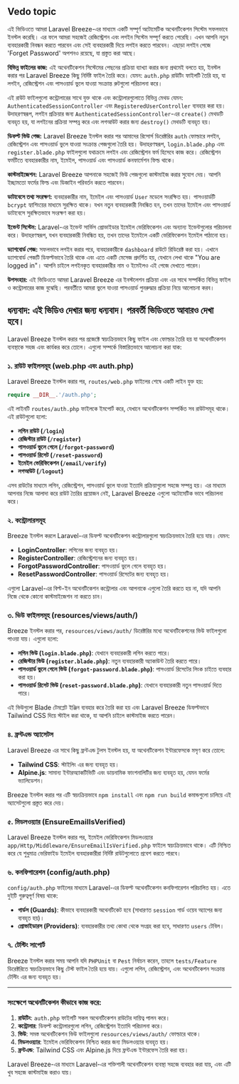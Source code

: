 ## Vedo topic

এই ভিডিওতে আমরা Laravel Breeze-এর মাধ্যমে একটি সম্পূর্ণ অটোমেটিক অথেনটিকেশন সিস্টেম সফলভাবে ইনস্টল করেছি। এর ফলে আমরা সহজেই রেজিস্ট্রেশন এবং লগইন সিস্টেম সম্পূর্ণ করতে পেরেছি। এখন আপনি নতুন ব্যবহারকারী নিবন্ধন করতে পারবেন এবং সেই ব্যবহারকারী দিয়ে লগইন করতে পারবেন। এছাড়া লগইন পেজে 'Forget Password' অপশনও রয়েছে, যা প্রস্তুত করা আছে।

**বিভিন্ন ফাইলের কাজ:**
এই অথেনটিকেশন সিস্টেমের পেছনের প্রক্রিয়া ব্যাখ্যা করার জন্য প্রথমেই বলতে হয়, ইনস্টল করার পর Laravel Breeze কিছু নির্দিষ্ট ফাইল তৈরি করে। যেমন: `auth.php` রাউটিং ফাইলটি তৈরি হয়, যা লগইন, রেজিস্ট্রেশন এবং পাসওয়ার্ড ভুলে যাওয়া সংক্রান্ত রুটগুলো পরিচালনা করে।

এই রাউট ফাইলগুলো কন্ট্রোলারের সাথে যুক্ত থাকে এবং কন্ট্রোলারগুলোতে বিভিন্ন মেথড যেমন: `AuthenticatedSessionController` এবং `RegisteredUserController` ব্যবহার করা হয়। উদাহরণস্বরূপ, লগইন প্রক্রিয়ার জন্য `AuthenticatedSessionController`-এর `create()` মেথডটি ব্যবহৃত হয়, যা লগইনের প্রক্রিয়া সম্পন্ন করে এবং লগআউট করার জন্য `destroy()` মেথডটি ব্যবহৃত হয়।

**ডিফল্ট ভিউ পেজ:**
Laravel Breeze ইনস্টল করার পর আমাদের রিসোর্স ডিরেক্টরির `auth` ফোল্ডারে লগইন, রেজিস্ট্রেশন এবং পাসওয়ার্ড ভুলে যাওয়া সংক্রান্ত পেজগুলো তৈরি হয়। উদাহরণস্বরূপ, `login.blade.php` এবং `register.blade.php` ফাইলগুলো যথাক্রমে লগইন এবং রেজিস্ট্রেশন ফর্ম হিসেবে কাজ করে। রেজিস্ট্রেশন ফর্মটিতে ব্যবহারকারীর নাম, ইমেইল, পাসওয়ার্ড এবং পাসওয়ার্ড কনফার্মেশন ফিল্ড থাকে।

**কাস্টমাইজেশন:**
Laravel Breeze আপনাকে সহজেই ভিউ পেজগুলো কাস্টমাইজ করার সুযোগ দেয়। আপনি ইচ্ছামতো ফর্মের ফিল্ড এবং ডিজাইন পরিবর্তন করতে পারবেন।

**ডাটাবেসে তথ্য সংরক্ষণ:**
ব্যবহারকারীর নাম, ইমেইল এবং পাসওয়ার্ড `User` মডেলে সংরক্ষিত হয়। পাসওয়ার্ডটি `bcrypt` হ্যাশিংয়ের মাধ্যমে সুরক্ষিত থাকে। যখন নতুন ব্যবহারকারী নিবন্ধিত হন, তখন তাদের ইমেইল এবং পাসওয়ার্ড ডাটাবেসে সুরক্ষিতভাবে সংরক্ষণ করা হয়।

**ইভেন্ট সিস্টেম:**
Laravel-এর ইভেন্ট সার্ভিস প্রোভাইডার ইমেইল ভেরিফিকেশন এবং অন্যান্য ইভেন্টগুলোর পরিচালনা করে। উদাহরণস্বরূপ, যখন ব্যবহারকারী নিবন্ধিত হয়, তখন তাদের ইমেইলে একটি ভেরিফিকেশন ইমেইল পাঠানো হয়।

**ড্যাশবোর্ড পেজ:**
সফলভাবে লগইন করার পরে, ব্যবহারকারীকে `dashboard` রাউটে রিডিরেক্ট করা হয়। এখানে ড্যাশবোর্ড পেজটি ডিফল্টভাবে তৈরি থাকে এবং এতে একটি মেসেজ প্রদর্শিত হয়, যেখানে লেখা থাকে "You are logged in"। আপনি চাইলে লগইনকৃত ব্যবহারকারীর নাম ও ইমেইলও এই পেজে দেখাতে পারেন।

**উপসংহার:**
এই ভিডিওতে আমরা Laravel Breeze এর ইনস্টলেশন প্রক্রিয়া এবং এর সাথে সম্পর্কিত বিভিন্ন ফাইল ও কন্ট্রোলারের কাজ বুঝেছি। পরবর্তীতে আমরা ভুলে যাওয়া পাসওয়ার্ড পুনরুদ্ধার প্রক্রিয়া নিয়ে আলোচনা করব।

## **ধন্যবাদ:** এই ভিডিও দেখার জন্য ধন্যবাদ। পরবর্তী ভিডিওতে আবারও দেখা হবে।

Laravel Breeze ইনস্টল করার পর প্রজেক্টে স্বয়ংক্রিয়ভাবে কিছু ফাইল এবং ফোল্ডার তৈরি হয় যা অথেনটিকেশন ব্যবস্থাকে সহজ এবং কার্যকর করে তোলে। এগুলো সম্পর্কে বিস্তারিতভাবে আলোচনা করা যাক:

### ১. **রাউট ফাইলসমূহ (web.php এবং auth.php)**

Laravel Breeze ইনস্টল করার পর, `routes/web.php` ফাইলের শেষে একটি লাইন যুক্ত হয়:

```php
require __DIR__.'/auth.php';
```

এই লাইনটি `routes/auth.php` ফাইলকে ইমপোর্ট করে, যেখানে অথেনটিকেশন সম্পর্কিত সব রাউটসমূহ থাকে। এই রাউটগুলো হলো:

-   **লগিন রাউট (`/login`)**
-   **রেজিস্টার রাউট (`/register`)**
-   **পাসওয়ার্ড ভুলে গেলে (`/forgot-password`)**
-   **পাসওয়ার্ড রিসেট (`/reset-password`)**
-   **ইমেইল ভেরিফিকেশন (`/email/verify`)**
-   **লগআউট (`/logout`)**

এসব রাউটের মাধ্যমে লগিন, রেজিস্ট্রেশন, পাসওয়ার্ড ভুলে যাওয়া ইত্যাদি প্রক্রিয়াগুলো সহজে সম্পন্ন হয়। এর মাধ্যমে আপনার নিজে আলাদা করে রাউট তৈরির প্রয়োজন নেই, Laravel Breeze এগুলো অটোমেটিক ভাবে পরিচালনা করে।

### ২. **কন্ট্রোলারসমূহ**

Breeze ইনস্টল করলে Laravel-এর ডিফল্ট অথেনটিকেশন কন্ট্রোলারগুলো স্বয়ংক্রিয়ভাবে তৈরি হয়ে যায়। যেমন:

-   **LoginController**: লগিনের জন্য ব্যবহৃত হয়।
-   **RegisterController**: রেজিস্ট্রেশনের জন্য ব্যবহৃত হয়।
-   **ForgotPasswordController**: পাসওয়ার্ড ভুলে গেলে ব্যবহৃত হয়।
-   **ResetPasswordController**: পাসওয়ার্ড রিসেটের জন্য ব্যবহৃত হয়।

এগুলো Laravel-এর বিল্ট-ইন অথেনটিকেশন কন্ট্রোলার এবং আপনাকে এগুলো তৈরি করতে হয় না, যদি আপনি নিজে থেকে কোনো কাস্টমাইজেশন না করতে চান।

### ৩. **ভিউ ফাইলসমূহ (resources/views/auth/)**

Breeze ইনস্টল করার পর, `resources/views/auth/` ডিরেক্টরির মধ্যে অথেনটিকেশনের ভিউ ফাইলগুলো পাওয়া যায়। এগুলো হলো:

-   **লগিন ভিউ (`login.blade.php`)**: যেখানে ব্যবহারকারী লগিন করতে পারে।
-   **রেজিস্টার ভিউ (`register.blade.php`)**: নতুন ব্যবহারকারী অ্যাকাউন্ট তৈরি করতে পারে।
-   **পাসওয়ার্ড ভুলে গেলে ভিউ (`forgot-password.blade.php`)**: পাসওয়ার্ড রিসেটের লিংক চাইতে ব্যবহার করা হয়।
-   **পাসওয়ার্ড রিসেট ভিউ (`reset-password.blade.php`)**: যেখানে ব্যবহারকারী নতুন পাসওয়ার্ড দিতে পারে।

এই ভিউগুলো Blade টেমপ্লেট ইঞ্জিন ব্যবহার করে তৈরি করা হয় এবং Laravel Breeze ডিফল্টভাবে Tailwind CSS দিয়ে স্টাইল করা থাকে, যা আপনি চাইলে কাস্টমাইজ করতে পারেন।

### ৪. **ফ্রন্টএন্ড অ্যাসেটস**

Laravel Breeze এর সাথে কিছু ফ্রন্টএন্ড টুলস ইনস্টল হয়, যা অথেনটিকেশন ইন্টারফেসকে মসৃণ করে তোলে:

-   **Tailwind CSS**: স্টাইলিং এর জন্য ব্যবহৃত হয়।
-   **Alpine.js**: সামান্য ইন্টারঅ্যাকটিভিটি এবং ডায়নামিক ফাংশনালিটির জন্য ব্যবহৃত হয়, যেমন ফর্মের ভ্যালিডেশন।

Breeze ইনস্টল করার পর এটি স্বয়ংক্রিয়ভাবে `npm install` এবং `npm run build` কমান্ডগুলো চালিয়ে এই অ্যাসেটগুলো প্রস্তুত করে দেয়।

### ৫. **মিডলওয়্যার (EnsureEmailIsVerified)**

Laravel Breeze ইনস্টল করার পর, ইমেইল ভেরিফিকেশন মিডলওয়্যার `app/Http/Middleware/EnsureEmailIsVerified.php` ফাইলে স্বয়ংক্রিয়ভাবে থাকে। এটি নিশ্চিত করে যে শুধুমাত্র ভেরিফাইড ইমেইল ব্যবহারকারীরা নির্দিষ্ট রাউটগুলোতে প্রবেশ করতে পারবে।

### ৬. **কনফিগারেশন (config/auth.php)**

`config/auth.php` ফাইলের মাধ্যমে Laravel-এর ডিফল্ট অথেনটিকেশন কনফিগারেশন পরিচালিত হয়। এতে দুইটি গুরুত্বপূর্ণ বিষয় থাকে:

-   **গার্ডস (Guards)**: কীভাবে ব্যবহারকারী অথেনটিকেট হবে (সাধারণত `session` গার্ড ওয়েব অ্যাপের জন্য ব্যবহৃত হয়)।
-   **প্রোভাইডারস (Providers)**: ব্যবহারকারীর তথ্য কোথা থেকে সংগ্রহ করা হবে, সাধারণত `users` টেবিল।

### ৭. **টেস্টিং সাপোর্ট**

Breeze ইনস্টল করার সময় আপনি যদি `PHPUnit` বা `Pest` নির্বাচন করেন, তাহলে `tests/Feature` ডিরেক্টরিতে স্বয়ংক্রিয়ভাবে কিছু টেস্ট ফাইল তৈরি হয়ে যায়। এগুলো লগিন, রেজিস্ট্রেশন, এবং অথেনটিকেশন সংক্রান্ত টেস্টিং এর জন্য ব্যবহৃত হয়।

---

### সংক্ষেপে অথেনটিকেশন কীভাবে কাজ করে:

1. **রাউটিং**: `auth.php` ফাইলটি সকল অথেনটিকেশন রাউটের দায়িত্ব পালন করে।
2. **কন্ট্রোলার**: ডিফল্ট কন্ট্রোলারগুলো লগিন, রেজিস্ট্রেশন ইত্যাদি পরিচালনা করে।
3. **ভিউ**: সমস্ত অথেনটিকেশন ভিউ ফাইলগুলো `resources/views/auth/` ফোল্ডারে থাকে।
4. **মিডলওয়্যার**: ইমেইল ভেরিফিকেশন নিশ্চিত করার জন্য মিডলওয়্যার ব্যবহৃত হয়।
5. **ফ্রন্টএন্ড**: Tailwind CSS এবং Alpine.js দিয়ে ফ্রন্টএন্ড ইন্টারফেস তৈরি করা হয়।

Laravel Breeze-এর মাধ্যমে Laravel-এর শক্তিশালী অথেনটিকেশন ব্যবস্থা সহজে ব্যবহার করা যায়, এবং এটি খুব সহজে কাস্টমাইজ করাও যায়।
